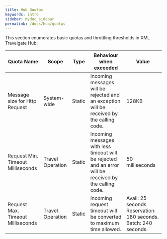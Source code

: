 ```yaml
---
title: Hub Quotas
keywords: intro
sidebar: mydoc_sidebar
permalink: /docs/hub/quotas
---
```


This section enumerates basic quotas and throttling thresholds in XML
Travelgate Hub: 



| **Quota Name** | **Scope** | **Type** | **Behaviour when exceeded** | **Value** |
| -------------- | --------- | -------- | --------------------------- | --------- |
| Message size for Http Request | System-wide | Static | Incoming messages will be rejected and an exception will be received by the calling code. | 128KB
| Request Min. Timeout Milliseconds | Travel Operation | Static | Incoming messages with less timeout will be rejected and an error will be received by the calling code. | 50 milliseconds |
| Request Max. Timeout Milliseconds | Travel Operation | Static | Incoming request timeout will be converted to maximum time allowed. | Avail: 25 seconds. Reservation: 180 seconds. Batch: 240 seconds. |


